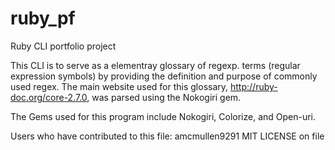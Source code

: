 # ruby_pf
Ruby CLI portfolio project

This CLI is to serve as a elementray glossary of regexp. terms (regular expression symbols) by providing the definition and purpose of  commonly used regex. The main website used for this glossary, http://ruby-doc.org/core-2.7.0, was parsed using the Nokogiri gem.

The Gems used for this program include Nokogiri, Colorize, and Open-uri. 

Users who have contributed to this file: amcmullen9291
MIT LICENSE on file

